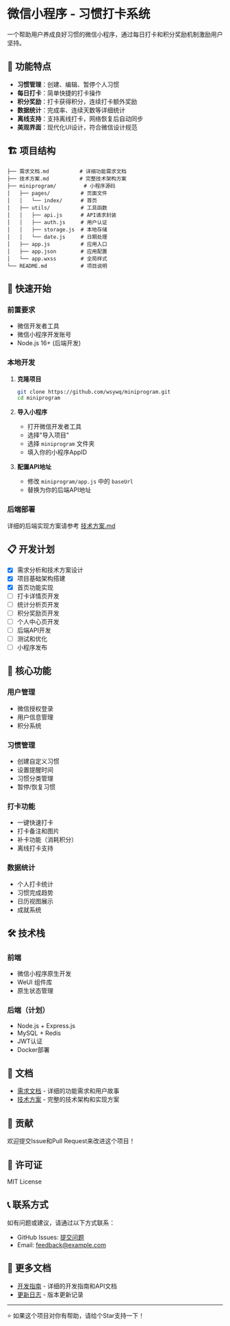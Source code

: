 # 微信小程序 - 习惯打卡系统

一个帮助用户养成良好习惯的微信小程序，通过每日打卡和积分奖励机制激励用户坚持。

## 📱 功能特点

- **习惯管理**：创建、编辑、暂停个人习惯
- **每日打卡**：简单快捷的打卡操作
- **积分奖励**：打卡获得积分，连续打卡额外奖励
- **数据统计**：完成率、连续天数等详细统计
- **离线支持**：支持离线打卡，网络恢复后自动同步
- **美观界面**：现代化UI设计，符合微信设计规范

## 🏗️ 项目结构

```
├── 需求文档.md          # 详细功能需求文档
├── 技术方案.md          # 完整技术架构方案
├── miniprogram/         # 小程序源码
│   ├── pages/          # 页面文件
│   │   └── index/      # 首页
│   ├── utils/          # 工具函数
│   │   ├── api.js      # API请求封装
│   │   ├── auth.js     # 用户认证
│   │   ├── storage.js  # 本地存储
│   │   └── date.js     # 日期处理
│   ├── app.js          # 应用入口
│   ├── app.json        # 应用配置
│   └── app.wxss        # 全局样式
└── README.md           # 项目说明
```

## 🚀 快速开始

### 前置要求

- 微信开发者工具
- 微信小程序开发账号
- Node.js 16+ (后端开发)

### 本地开发

1. **克隆项目**
   ```bash
   git clone https://github.com/wsywq/miniprogram.git
   cd miniprogram
   ```

2. **导入小程序**
   - 打开微信开发者工具
   - 选择"导入项目"
   - 选择 `miniprogram` 文件夹
   - 填入你的小程序AppID

3. **配置API地址**
   - 修改 `miniprogram/app.js` 中的 `baseUrl`
   - 替换为你的后端API地址

### 后端部署

详细的后端实现方案请参考 [技术方案.md](./技术方案.md)

## 📋 开发计划

- [x] 需求分析和技术方案设计
- [x] 项目基础架构搭建
- [x] 首页功能实现
- [ ] 打卡详情页开发
- [ ] 统计分析页开发
- [ ] 积分奖励页开发
- [ ] 个人中心页开发
- [ ] 后端API开发
- [ ] 测试和优化
- [ ] 小程序发布

## 🎯 核心功能

### 用户管理
- 微信授权登录
- 用户信息管理
- 积分系统

### 习惯管理
- 创建自定义习惯
- 设置提醒时间
- 习惯分类管理
- 暂停/恢复习惯

### 打卡功能
- 一键快速打卡
- 打卡备注和图片
- 补卡功能（消耗积分）
- 离线打卡支持

### 数据统计
- 个人打卡统计
- 习惯完成趋势
- 日历视图展示
- 成就系统

## 🛠️ 技术栈

### 前端
- 微信小程序原生开发
- WeUI 组件库
- 原生状态管理

### 后端（计划）
- Node.js + Express.js
- MySQL + Redis
- JWT认证
- Docker部署

## 📄 文档

- [需求文档](./需求文档.md) - 详细的功能需求和用户故事
- [技术方案](./技术方案.md) - 完整的技术架构和实现方案

## 🤝 贡献

欢迎提交Issue和Pull Request来改进这个项目！

## 📝 许可证

MIT License

## 📞 联系方式

如有问题或建议，请通过以下方式联系：

- GitHub Issues: [提交问题](https://github.com/wsywq/miniprogram/issues)
- Email: feedback@example.com

## 📄 更多文档

- [开发指南](./开发指南.md) - 详细的开发指南和API文档
- [更新日志](./CHANGELOG.md) - 版本更新记录

---

⭐ 如果这个项目对你有帮助，请给个Star支持一下！
